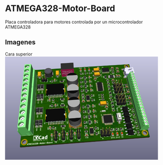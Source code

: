 # ATMEGA328-Motor-Board
Placa controladora para motores controlada por un microcontrolador ATMEGA328


## Imagenes
Cara superior
![Cara superior](/imagenes/cara_superior.png)

